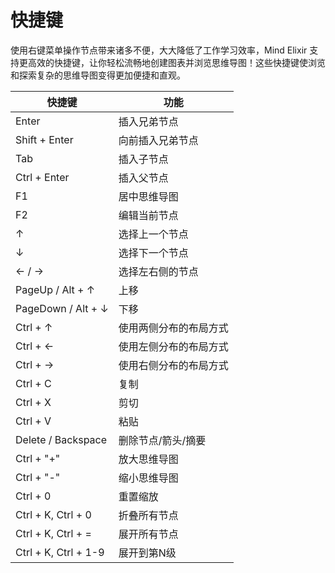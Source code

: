 # 快捷键

使用右键菜单操作节点带来诸多不便，大大降低了工作学习效率，Mind Elixir 支持更高效的快捷键，让你轻松流畅地创建图表并浏览思维导图！这些快捷键使浏览和探索复杂的思维导图变得更加便捷和直观。

| 快捷键             | 功能                   |
| ------------------ | ---------------------- |
| Enter              | 插入兄弟节点           |
| Shift + Enter      | 向前插入兄弟节点       |
| Tab                | 插入子节点             |
| Ctrl + Enter       | 插入父节点             |
| F1                 | 居中思维导图           |
| F2                 | 编辑当前节点           |
| ↑                  | 选择上一个节点         |
| ↓                  | 选择下一个节点         |
| ← / →              | 选择左右侧的节点       |
| PageUp / Alt + ↑   | 上移                   |
| PageDown / Alt + ↓ | 下移                   |
| Ctrl + ↑           | 使用两侧分布的布局方式 |
| Ctrl + ←           | 使用左侧分布的布局方式 |
| Ctrl + →           | 使用右侧分布的布局方式 |
| Ctrl + C           | 复制                   |
| Ctrl + X           | 剪切                   |
| Ctrl + V           | 粘贴                   |
| Delete / Backspace | 删除节点/箭头/摘要     |
| Ctrl + "+"         | 放大思维导图           |
| Ctrl + "-"         | 缩小思维导图           |
| Ctrl + 0           | 重置缩放               |
| Ctrl + K, Ctrl + 0 | 折叠所有节点           |
| Ctrl + K, Ctrl + = | 展开所有节点           |
| Ctrl + K, Ctrl + 1-9 | 展开到第N级          |
